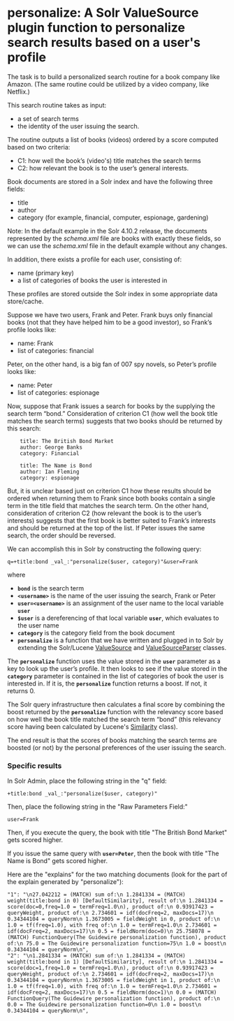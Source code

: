 # personalize: A Solr ValueSource plugin function to personalize search results based on a user's profile

The task is to build a personalized search routine for a book company like Amazon. (The same routine could be utilized by a video company, like Netflix.) 

This search routine takes as input:

  * a set of search terms
  * the identity of the user issuing the search.

The routine outputs a list of books (videos) ordered by a score computed based on two criteria:

  * C1: how well the book’s (video's) title matches the search terms
  * C2: how relevant the book is to the user’s general interests.

Book documents are stored in a Solr index and have the following three fields:

  * title
  * author
  * category (for example, financial, computer, espionage, gardening)

Note: In the default example in the Solr 4.10.2 release, the documents represented by the *schema.xml* file are books with exactly these fields, so we can use the *schema.xml* file in the default example without any changes.

In addition, there exists a profile for each user, consisting of:

  * name (primary key)
  * a list of categories of books the user is interested in

These profiles are stored outside the Solr index in some appropriate data store/cache.

Suppose we have two users, Frank and Peter. Frank buys only financial books (not that they have helped him to be a good investor), so Frank’s profile looks like:

  * name: Frank
  * list of categories: financial

Peter, on the other hand, is a big fan of 007 spy novels, so Peter’s profile looks like:

  * name: Peter
  * list of categories: espionage

Now, suppose that Frank issues a search for books by the supplying the search term “bond.” Consideration of criterion C1 (how well the book title matches the search terms) suggests that two books should be returned by this search:

    
        title: The British Bond Market
        author: George Banks
        category: Financial
    
        title: The Name is Bond
        author: Ian Fleming
        category: espionage
    

But, it is unclear based just on criterion C1 how these results should be ordered when returning them to Frank since both books contain a single term in the title field that matches the search term. On the other hand, consideration of criterion C2 (how relevant the book is to the user’s interests) suggests that the first book is better suited to Frank’s interests and should be returned at the top of the list. If Peter issues the same search, the order should be reversed.

We can accomplish this in Solr by constructing the following query:

    q=+title:bond _val_:"personalize($user, category)"&user=Frank

where

  * __``bond``__ is the search term
  * __``<username>``__ is the name of the user issuing the search, Frank or Peter
  * __``user=<username>``__ is an assignment of the user name to the local variable __``user``__
  * __``$user``__ is a dereferencing of that local variable __``user``__, which evaluates to the user name
  * __``category``__ is the category field from the book document
  * __``personalize``__ is a function that we have written and plugged in to Solr by extending the Solr/Lucene [ValueSource](http://lucene.apache.org/core/4_10_2/queries/org/apache/lucene/queries/function/ValueSource.html?is-external=true) and [ValueSourceParser](http://lucene.apache.org/solr/4_10_2/solr-core/org/apache/solr/search/ValueSourceParser.html) classes.

The __``personalize``__ function uses the value stored in the __``user``__ parameter as a key to look up the user’s profile. It then looks to see if the value stored in the __``category``__ parameter is contained in the list of categories of book the user is interested in. If it is, the __``personalize``__ function returns a boost. If not, it returns 0.

The Solr query infrastructure then calculates a final score by combining the boost returned by the __``personalize``__ function with the relevancy score based on how well the book title matched the search term “bond” (this relevancy score having been calculated by Lucene's [Similarity](http://lucene.apache.org/core/4_10_2/core/org/apache/lucene/search/similarities/Similarity.html) class).

The end result is that the scores of books matching the search terms are boosted (or not) by the personal preferences of the user issuing the search.

### Specific results

In Solr Admin, place the following string in the "q" field:

    +title:bond _val_:"personalize($user, category)"

Then, place the following string in the "Raw Parameters Field:"

    user=Frank

Then, if you execute the query, the book with title "The British Bond Market" gets scored higher.

If you issue the same query with __``user=Peter``__, then the book with title "The Name is Bond" gets scored higher.

Here are the "explains" for the two matching documents (look for the part of the explain generated by "personalize"):

    "1": "\n27.042212 = (MATCH) sum of:\n 1.2841334 = (MATCH) weight(title:bond in 0) [DefaultSimilarity], result of:\n 1.2841334 = score(doc=0,freq=1.0 = termFreq=1.0\n), product of:\n 0.93917423 = queryWeight, product of:\n 2.734601 = idf(docFreq=2, maxDocs=17)\n 0.34344104 = queryNorm\n 1.3673005 = fieldWeight in 0, product of:\n 1.0 = tf(freq=1.0), with freq of:\n 1.0 = termFreq=1.0\n 2.734601 = idf(docFreq=2, maxDocs=17)\n 0.5 = fieldNorm(doc=0)\n 25.758078 = (MATCH) FunctionQuery(The Guidewire personalization function), product of:\n 75.0 = The Guidewire personalization function=75\n 1.0 = boost\n 0.34344104 = queryNorm\n",
    "2": "\n1.2841334 = (MATCH) sum of:\n 1.2841334 = (MATCH) weight(title:bond in 1) [DefaultSimilarity], result of:\n 1.2841334 = score(doc=1,freq=1.0 = termFreq=1.0\n), product of:\n 0.93917423 = queryWeight, product of:\n 2.734601 = idf(docFreq=2, maxDocs=17)\n 0.34344104 = queryNorm\n 1.3673005 = fieldWeight in 1, product of:\n 1.0 = tf(freq=1.0), with freq of:\n 1.0 = termFreq=1.0\n 2.734601 = idf(docFreq=2, maxDocs=17)\n 0.5 = fieldNorm(doc=1)\n 0.0 = (MATCH) FunctionQuery(The Guidewire personalization function), product of:\n 0.0 = The Guidewire personalization function=0\n 1.0 = boost\n 0.34344104 = queryNorm\n",
